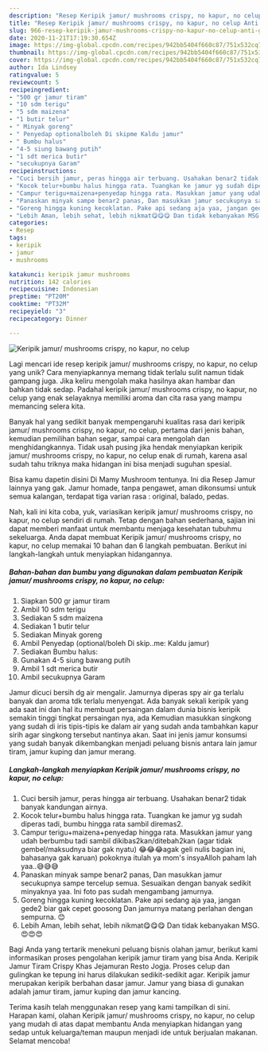 ```yaml
---
description: "Resep Keripik jamur/ mushrooms crispy, no kapur, no celup Anti Gagal"
title: "Resep Keripik jamur/ mushrooms crispy, no kapur, no celup Anti Gagal"
slug: 966-resep-keripik-jamur-mushrooms-crispy-no-kapur-no-celup-anti-gagal
date: 2020-11-21T17:19:30.654Z
image: https://img-global.cpcdn.com/recipes/942bb5404f660c87/751x532cq70/keripik-jamur-mushrooms-crispy-no-kapur-no-celup-foto-resep-utama.jpg
thumbnail: https://img-global.cpcdn.com/recipes/942bb5404f660c87/751x532cq70/keripik-jamur-mushrooms-crispy-no-kapur-no-celup-foto-resep-utama.jpg
cover: https://img-global.cpcdn.com/recipes/942bb5404f660c87/751x532cq70/keripik-jamur-mushrooms-crispy-no-kapur-no-celup-foto-resep-utama.jpg
author: Ida Lindsey
ratingvalue: 5
reviewcount: 5
recipeingredient:
- "500 gr jamur tiram"
- "10 sdm terigu"
- "5 sdm maizena"
- "1 butir telur"
- " Minyak goreng"
- " Penyedap optionalboleh Di skipme Kaldu jamur"
- " Bumbu halus"
- "4-5 siung bawang putih"
- "1 sdt merica butir"
- "secukupnya Garam"
recipeinstructions:
- "Cuci bersih jamur, peras hingga air terbuang. Usahakan benar2 tidak banyak kandungan airnya."
- "Kocok telur+bumbu halus hingga rata. Tuangkan ke jamur yg sudah diperas tadi, bumbu hingga rata sambil diremas2."
- "Campur terigu+maizena+penyedap hingga rata. Masukkan jamur yang udah berbumbu tadi sambil dikibas2kan/ditebah2kan (agar tidak gembel/maksudnya biar gak nyatu) 😂😂😂agak geli nulis bagian ini, bahasanya gak karuan) pokoknya itulah ya mom&#39;s insyaAlloh paham lah yaa..😅😅😅"
- "Panaskan minyak sampe benar2 panas, Dan masukkan jamur secukupnya sampe tercelup semua. Sesuaikan dengan banyak sedikit minyaknya yaa. Ini foto pas sudah mengambang jamurnya."
- "Goreng hingga kuning kecoklatan. Pake api sedang aja yaa, jangan gede2 biar gak cepet goosong Dan jamurnya matang perlahan dengan sempurna. 😊"
- "Lebih Aman, lebih sehat, lebih nikmat😋😋😋 Dan tidak kebanyakan MSG.😍😍😍"
categories:
- Resep
tags:
- keripik
- jamur
- mushrooms

katakunci: keripik jamur mushrooms 
nutrition: 142 calories
recipecuisine: Indonesian
preptime: "PT20M"
cooktime: "PT32M"
recipeyield: "3"
recipecategory: Dinner

---
```



![Keripik jamur/ mushrooms crispy, no kapur, no celup](https://img-global.cpcdn.com/recipes/942bb5404f660c87/751x532cq70/keripik-jamur-mushrooms-crispy-no-kapur-no-celup-foto-resep-utama.jpg)

Lagi mencari ide resep keripik jamur/ mushrooms crispy, no kapur, no celup yang unik? Cara menyiapkannya memang tidak terlalu sulit namun tidak gampang juga. Jika keliru mengolah maka hasilnya akan hambar dan bahkan tidak sedap. Padahal keripik jamur/ mushrooms crispy, no kapur, no celup yang enak selayaknya memiliki aroma dan cita rasa yang mampu memancing selera kita.

Banyak hal yang sedikit banyak mempengaruhi kualitas rasa dari keripik jamur/ mushrooms crispy, no kapur, no celup, pertama dari jenis bahan, kemudian pemilihan bahan segar, sampai cara mengolah dan menghidangkannya. Tidak usah pusing jika hendak menyiapkan keripik jamur/ mushrooms crispy, no kapur, no celup enak di rumah, karena asal sudah tahu triknya maka hidangan ini bisa menjadi suguhan spesial.

Bisa kamu dapetin disini Di Mamy Mushroom tentunya. Ini dia Resep Jamur lainnya yang gak. Jamur homade, tanpa pengawet, aman dikonsumsi untuk semua kalangan, terdapat tiga varian rasa : original, balado, pedas.


Nah, kali ini kita coba, yuk, variasikan keripik jamur/ mushrooms crispy, no kapur, no celup sendiri di rumah. Tetap dengan bahan sederhana, sajian ini dapat memberi manfaat untuk membantu menjaga kesehatan tubuhmu sekeluarga. Anda dapat membuat Keripik jamur/ mushrooms crispy, no kapur, no celup memakai 10 bahan dan 6 langkah pembuatan. Berikut ini langkah-langkah untuk menyiapkan hidangannya.

<!--inarticleads1-->

##### Bahan-bahan dan bumbu yang digunakan dalam pembuatan Keripik jamur/ mushrooms crispy, no kapur, no celup:

1. Siapkan 500 gr jamur tiram
1. Ambil 10 sdm terigu
1. Sediakan 5 sdm maizena
1. Sediakan 1 butir telur
1. Sediakan  Minyak goreng
1. Ambil  Penyedap (optional/boleh Di skip..me: Kaldu jamur)
1. Sediakan  Bumbu halus:
1. Gunakan 4-5 siung bawang putih
1. Ambil 1 sdt merica butir
1. Ambil secukupnya Garam


Jamur dicuci bersih dg air mengalir. Jamurnya diperas spy air ga terlalu banyak dan aroma tdk terlalu menyengat. Ada banyak sekali keripik yang ada saat ini dan hal itu membuat persaingan dalam dunia bisnis keripik semakin tinggi tingkat persaingan nya, ada Kemudian masukkan singkong yang sudah di iris tipis-tipis ke dalam air yang sudah anda tambahkan kapur sirih agar singkong tersebut nantinya akan. Saat ini jenis jamur konsumsi yang sudah banyak dikembangkan menjadi peluang bisnis antara lain jamur tiram, jamur kuping dan jamur merang. 

<!--inarticleads2-->

##### Langkah-langkah menyiapkan Keripik jamur/ mushrooms crispy, no kapur, no celup:

1. Cuci bersih jamur, peras hingga air terbuang. Usahakan benar2 tidak banyak kandungan airnya.
1. Kocok telur+bumbu halus hingga rata. Tuangkan ke jamur yg sudah diperas tadi, bumbu hingga rata sambil diremas2.
1. Campur terigu+maizena+penyedap hingga rata. Masukkan jamur yang udah berbumbu tadi sambil dikibas2kan/ditebah2kan (agar tidak gembel/maksudnya biar gak nyatu) 😂😂😂agak geli nulis bagian ini, bahasanya gak karuan) pokoknya itulah ya mom&#39;s insyaAlloh paham lah yaa..😅😅😅
1. Panaskan minyak sampe benar2 panas, Dan masukkan jamur secukupnya sampe tercelup semua. Sesuaikan dengan banyak sedikit minyaknya yaa. Ini foto pas sudah mengambang jamurnya.
1. Goreng hingga kuning kecoklatan. Pake api sedang aja yaa, jangan gede2 biar gak cepet goosong Dan jamurnya matang perlahan dengan sempurna. 😊
1. Lebih Aman, lebih sehat, lebih nikmat😋😋😋 Dan tidak kebanyakan MSG.😍😍😍


Bagi Anda yang tertarik menekuni peluang bisnis olahan jamur, berikut kami informasikan proses pengolahan keripik jamur tiram yang bisa Anda. Keripik Jamur Tiram Crispy Khas Jejamuran Resto Jogja. Proses celup dan gulingkan ke tepung ini harus dilakukan sedikit-sedikit agar. Keripik jamur merupakan keripik berbahan dasar jamur. Jamur yang biasa di gunakan adalah jamur tiram, jamur kuping dan jamur kancing. 

Terima kasih telah menggunakan resep yang kami tampilkan di sini. Harapan kami, olahan Keripik jamur/ mushrooms crispy, no kapur, no celup yang mudah di atas dapat membantu Anda menyiapkan hidangan yang sedap untuk keluarga/teman maupun menjadi ide untuk berjualan makanan. Selamat mencoba!
